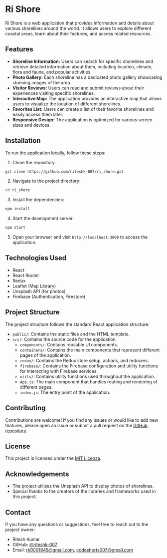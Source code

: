 # Ri Shore

Ri Shore is a web application that provides information and details about various shorelines around the world. It allows users to explore different coastal areas, learn about their features, and access related resources.

## Features

- **Shoreline Information:** Users can search for specific shorelines and retrieve detailed information about them, including location, climate, flora and fauna, and popular activities.
- **Photo Gallery:** Each shoreline has a dedicated photo gallery showcasing stunning images of the area.
- **Visitor Reviews:** Users can read and submit reviews about their experiences visiting specific shorelines.
- **Interactive Map:** The application provides an interactive map that allows users to visualize the location of different shorelines.
- **Favorites List:** Users can create a list of their favorite shorelines and easily access them later.
- **Responsive Design:** The application is optimized for various screen sizes and devices.

## Installation

To run the application locally, follow these steps:

1. Clone the repository:

```bash
git clone https://github.com/riteshk-007/ri_shore.git
```

2. Navigate to the project directory:

```bash
cd ri_shore
```

3. Install the dependencies:

```bash
npm install
```

4. Start the development server:

```bash
npm start
```

5. Open your browser and visit `http://localhost:3000` to access the application.

## Technologies Used

- React
- React Router
- Redux
- Leaflet (Map Library)
- Unsplash API (for photos)
- Firebase (Authentication, Firestore)

## Project Structure

The project structure follows the standard React application structure:

- `public/`: Contains the static files and the HTML template.
- `src/`: Contains the source code for the application.
  - `components/`: Contains reusable UI components.
  - `containers/`: Contains the main components that represent different pages of the application.
  - `redux/`: Contains the Redux store setup, actions, and reducers.
  - `firebase/`: Contains the Firebase configuration and utility functions for interacting with Firebase services.
  - `utils/`: Contains utility functions used throughout the application.
  - `App.js`: The main component that handles routing and rendering of different pages.
  - `index.js`: The entry point of the application.

## Contributing

Contributions are welcome! If you find any issues or would like to add new features, please open an issue or submit a pull request on the [GitHub repository](https://github.com/riteshk-007/ri_shore).

## License

This project is licensed under the [MIT License](LICENSE).

## Acknowledgements

- The project utilizes the Unsplash API to display photos of shorelines.
- Special thanks to the creators of the libraries and frameworks used in this project.

## Contact

If you have any questions or suggestions, feel free to reach out to the project owner:

- Ritesh Kumar
- GitHub: [@riteshk-007](https://github.com/riteshk-007)
- Email:  rk0001945@gmail.com, codeshorts007@gmail.com
